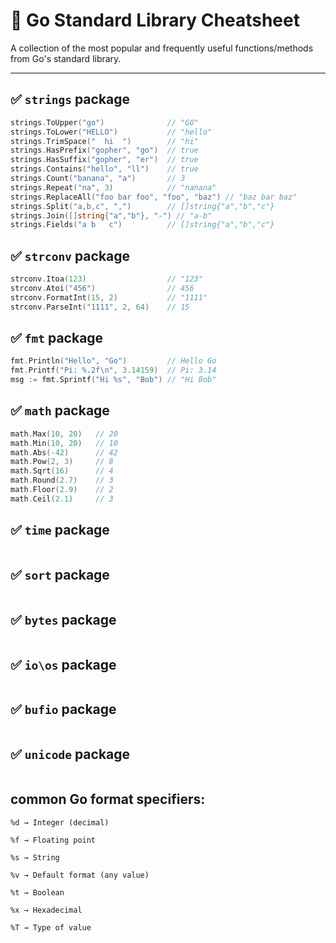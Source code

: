 # 📌 Go Standard Library Cheatsheet

A collection of the most popular and frequently useful functions/methods from Go's standard library.  

---

## ✅ `strings` package

```go
strings.ToUpper("go")              // "GO"
strings.ToLower("HELLO")           // "hello"
strings.TrimSpace("  hi  ")        // "hi"
strings.HasPrefix("gopher", "go")  // true
strings.HasSuffix("gopher", "er")  // true
strings.Contains("hello", "ll")    // true
strings.Count("banana", "a")       // 3
strings.Repeat("na", 3)            // "nanana"
strings.ReplaceAll("foo bar foo", "foo", "baz") // "baz bar baz"
strings.Split("a,b,c", ",")        // []string{"a","b","c"}
strings.Join([]string{"a","b"}, "-") // "a-b"
strings.Fields("a b   c")          // []string{"a","b","c"}
```


## ✅ `strconv` package
```go
strconv.Itoa(123)                  // "123"
strconv.Atoi("456")                // 456
strconv.FormatInt(15, 2)           // "1111"
strconv.ParseInt("1111", 2, 64)    // 15
```

## ✅ `fmt` package
```go
fmt.Println("Hello", "Go")         // Hello Go
fmt.Printf("Pi: %.2f\n", 3.14159)  // Pi: 3.14
msg := fmt.Sprintf("Hi %s", "Bob") // "Hi Bob"
```

## ✅ `math` package
```go
math.Max(10, 20)   // 20
math.Min(10, 20)   // 10
math.Abs(-42)      // 42
math.Pow(2, 3)     // 8
math.Sqrt(16)      // 4
math.Round(2.7)    // 3
math.Floor(2.9)    // 2
math.Ceil(2.1)     // 3
```

## ✅ `time` package
```go

```

## ✅ `sort` package
```go

```

## ✅ `bytes` package
```go

```

## ✅ `io\os` package
```go

```


## ✅ `bufio` package
```go

```


## ✅ `unicode` package
```go

```


## common Go format specifiers:


    %d → Integer (decimal)

    %f → Floating point

    %s → String

    %v → Default format (any value)

    %t → Boolean

    %x → Hexadecimal

    %T → Type of value
